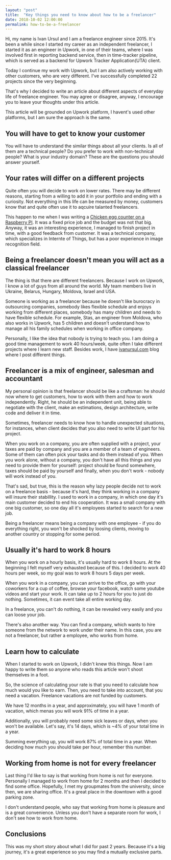 ```yaml
---
layout: "post"
title:  "Key things you need to know about how to be a freelancer"
date: 2018-10-02 12:00:00
permalink: how-to-be-a-freelancer
---
```


Hi, my name is Ivan Ursul and I am a freelance engineer since 2015. It's been a while since I started my career as an independent freelancer, I started it as an engineer in Upwork, in one of their teams, where I was involved first in reporting backend service, then in time-tracker pipeline, which is served as a backend for Upwork Tracker Application(UTA) client. 

Today I continue my work with Upwork, but I am also actively working with other customers, who are very different. I've successfully completed 22 projects since the very beginning.

That's why I decided to write an article about different aspects of everyday life of freelance engineer. You may agree or disagree, anyway, I encourage you to leave your thoughts under this article.

This article will be grounded on Upwork platform, I havent's used other platforms, but I am sure the approach is the same.

## <a href="#understand_customer" name="understand_customer"><i class="fa fa-link anchor" aria-hidden="true"></i></a> You will have to get to know your customer

You will have to understand the similar things about all your clients. Is all of them are a technical people? Do you prefer to work with non-technical people? What is your industry domain? These are the questions you should answer yourself.

## <a href="#different_rates" name="different_rates"><i class="fa fa-link anchor" aria-hidden="true"></i></a> Your rates will differ on a different projects

Quite often you will decide to work on lower rates. There may be different reasons, starting from a willing to add it in your portfolio and ending with a curiosity. Not everything in this life can be measured by money, customers know that and quite often use it to aqcuire talanted freelancers.

This happen to me when I was writing a [Chicken egg counter on a Raspberry PI](https://ivanursul.com/counting-eggs-in-opencv). It was a fixed price job and the budget was not that big. Anyway, it was an interesting experience, I managed to finish project in time, with a good feedback from customer. It was a technical company, which specializes in Internte of Things, but has a poor experience in image recognition field. 


## <a href="#freelancer" name="freelancer"><i class="fa fa-link anchor" aria-hidden="true"></i></a> Being a freelancer doesn't mean you will act as a classical freelancer

The thing is that there are different freelancers. Because I work on Upwork, I know a lot of guys from all around the world. My team members live in Ukraine, Belarus, Hungary, Moldova, Israel and USA.

Someone is working as a freelancer because he doesn't like burocracy in outsourcing companies, somebody likes flexible schedule and enjoys working from different places, somebody has many children and needs to have flexible schedule. For example, Stas, an engineer from Moldova, who also works in Upwork, has 5 children and doesn't understand how to manage all his family schedules when working in office company.

Personally, I like the idea that nobody is trying to teach you. I am doing a good time management to work 40 hours/week, quite often I take different projects where I learn new staff. Besides work, I have [ivanursul.com](https://ivanursul.com) blog where I post different things.

## <a href="#mix" name="mix"><i class="fa fa-link anchor" aria-hidden="true"></i></a> Freelancer is a mix of engineer, salesman and accountant

My personal opinion is that freelancer should be like a craftsman: he should now where to get customers, how to work with them and how to work independently. Right, he should be an independent unit, being able to negotiate with the client, make an estimations, design architecture, write code and deliver it in time. 

Sometimes, freelancer needs to know how to handle unexpected situations, for instances, when client decides that you also need to write UI part for his project. 

When you work on a company, you are often supplied with a project, your taxes are paid by company and you are a member of a team of engineers. Some of them can often pick your tasks and do them instead of you. 
When you work alone, without a company, you don't have all this things and you need to provide them for yourself: project should be found somewhere, taxes should be paid by yourself and finally, when you don't work - nobody will work instead of you. 

That's sad, but true, this is the reason why lazy people decide not to work on a freelance basis - because it's hard, they think working in a company will insure their stabillity. I used to work in a company, in which one day it's main customer decided to end his cooperation. It was a small company with one big customer, so one day all it's employees started to search for a new job.

Being a freelancer means being a company with one employee - if you do everything right, you won't be shocked by loosing clients, moving to another country or stopping for some period.

## <a href="#8hours" name="8hours"><i class="fa fa-link anchor" aria-hidden="true"></i></a> Usually it's hard to work 8 hours

When you work on a hourly basis, it's usually hard to work 8 hours. At the beginning I felt myself very exhausted because of this. I decided to work 40 hours per week, so my goal was to work 8 hours 5 days per week. 

When you work in a company, you can arrive to the office, go with your coworkers for a cup of coffee, browse your facebook, watch some youtube videos and start your work. It can take up to 2 hours for you to just do nothing. Sometimes, it can event take all entire working day. 

In a freelance, you can't do nothing, it can be revealed very easily and you can loose your job.

There's also another way. You can find a company, which wants to hire someone from the network to work under their name. In this case, you are not a freelancer, but rather a employee, who works from home.

## <a href="#learn" name="learn"><i class="fa fa-link anchor" aria-hidden="true"></i></a> Learn how to calculate

When I started to work on Upwork, I didn't knew this things. Now I am happy to write them so anyone who reads this article won't shoot themselves in a foot. 

So, the science of calculating your rate is that you need to calculate how much would you like to earn. Then, you need to take into account, that you need a vacation. Freelance vacations are not funded by customers.

We have 12 months in a year, and approximately, you will have 1 month of vacation, which menas you will work 91% of time in a year.

Additionally, you will probably need some sick leaves or days, when you won't be available. Let's say, it's 14 days, which is ~4% of your total time in a year.

Summing everything up, you will work 87% of total time in a year. When deciding how much you should take per hour, remember this number. 

## <a href="#wfh" name="wfh"><i class="fa fa-link anchor" aria-hidden="true"></i></a> Working from home is not for every freelancer

Last thing I'd like to say is that working from home is not for everyone. Personally I managed to work from home for 2 months and then I decided to find some office. Hopefully, I met my groupmates from the university, since then, we are sharing office. It's a great place in the downtown with a good parking zone.

I don't understand people, who say that working from home is pleasure and is a great convenience. Unless you don't have a separate room for work, I don't see how to work from home.

## <a href="#conclusions" name="conclusions"><i class="fa fa-link anchor" aria-hidden="true"></i></a> Conclusions

This was my short story about what I did for past 2 years. Because it's a big journey, it's a great experience so you may find a mutually exclusive parts. 